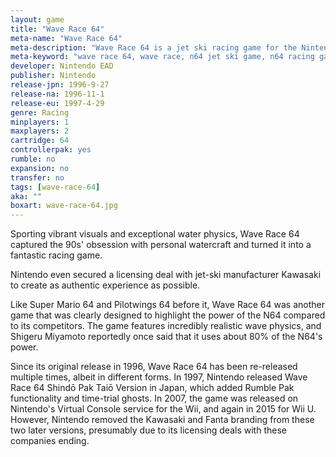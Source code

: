 ```yaml
---
layout: game
title: "Wave Race 64"
meta-name: "Wave Race 64"
meta-description: "Wave Race 64 is a jet ski racing game for the Nintendo 64. It features realistic wave physics and a two-player mode."
meta-keyword: "wave race 64, wave race, n64 jet ski game, n64 racing game, nintendo 64"
developer: Nintendo EAD
publisher: Nintendo
release-jpn: 1996-9-27
release-na: 1996-11-1
release-eu: 1997-4-29
genre: Racing
minplayers: 1
maxplayers: 2
cartridge: 64
controllerpak: yes
rumble: no
expansion: no
transfer: no
tags: [wave-race-64]
aka: ""
boxart: wave-race-64.jpg
---
```


Sporting vibrant visuals and exceptional water physics, Wave Race 64 captured the 90s' obsession with personal watercraft and turned it into a fantastic racing game.  Nintendo even secured a licensing deal with jet-ski manufacturer Kawasaki to create as authentic experience as possible.  Like Super Mario 64 and Pilotwings 64 before it, Wave Race 64 was another game that was clearly designed to highlight the power of the N64 compared to its competitors. The game features incredibly realistic wave physics, and Shigeru Miyamoto reportedly once said that it uses about 80% of the N64's power.  Since its original release in 1996, Wave Race 64 has been re-released multiple times, albeit in different forms. In 1997, Nintendo released Wave Race 64 Shindō Pak Taiō Version in Japan, which added Rumble Pak functionality and time-trial ghosts. In 2007, the game was released on Nintendo's Virtual Console service for the Wii, and again in 2015 for Wii U. However, Nintendo removed the Kawasaki and Fanta branding from these two later versions, presumably due to its licensing deals with these companies ending. 
